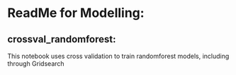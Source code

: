 # ReadMe for Modelling:

## crossval_randomforest:

This notebook uses cross validation to train randomforest models, including through Gridsearch
